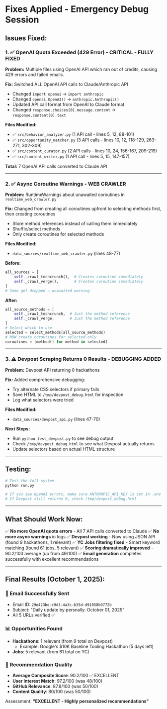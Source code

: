 # Fixes Applied - Emergency Debug Session

## Issues Fixed:

### 1. ✅ OpenAI Quota Exceeded (429 Error) - CRITICAL - FULLY FIXED
**Problem:** Multiple files using OpenAI API which ran out of credits, causing 429 errors and failed emails.

**Fix:** Switched ALL OpenAI API calls to Claude/Anthropic API
- Changed `import openai` → `import anthropic`
- Changed `openai.OpenAI()` → `anthropic.Anthropic()`
- Updated API call format from OpenAI to Claude format
- Changed `response.choices[0].message.content` → `response.content[0].text`

**Files Modified:**
- ✅ `src/behavior_analyzer.py` (1 API call - lines 5, 12, 88-101)
- ✅ `src/opportunity_matcher.py` (3 API calls - lines 10, 12, 118-129, 263-271, 302-309)
- ✅ `src/content_curator.py` (2 API calls - lines 10, 24, 156-167, 209-219)
- ✅ `src/content_writer.py` (1 API call - lines 5, 15, 147-157)

**Total:** 7 OpenAI API calls converted to Claude API

---

### 2. ✅ Async Coroutine Warnings - WEB CRAWLER
**Problem:** RuntimeWarnings about unawaited coroutines in `realtime_web_crawler.py`

**Fix:** Changed from creating all coroutines upfront to selecting methods first, then creating coroutines
- Store method references instead of calling them immediately
- Shuffle/select methods
- Only create coroutines for selected methods

**Files Modified:**
- `data_sources/realtime_web_crawler.py` (lines 48-77)

**Before:**
```python
all_sources = [
    self._crawl_techcrunch(),  # Creates coroutine immediately
    self._crawl_verge(),       # Creates coroutine immediately
]
# Some get dropped → unawaited warning
```

**After:**
```python
all_source_methods = [
    self._crawl_techcrunch,  # Just the method reference
    self._crawl_verge,       # Just the method reference
]
# Select which to use
selected = select_methods(all_source_methods)
# NOW create coroutines for selected only
coroutines = [method() for method in selected]
```

---

### 3. ⚠️ Devpost Scraping Returns 0 Results - DEBUGGING ADDED
**Problem:** Devpost API returning 0 hackathons

**Fix:** Added comprehensive debugging:
- Try alternate CSS selectors if primary fails
- Save HTML to `/tmp/devpost_debug.html` for inspection
- Log what selectors were tried

**Files Modified:**
- `data_sources/devpost_api.py` (lines 47-70)

**Next Steps:**
- Run `python test_devpost.py` to see debug output
- Check `/tmp/devpost_debug.html` to see what Devpost actually returns
- Update selectors based on actual HTML structure

---

## Testing:

```bash
# Test the full system
python run.py

# If you see OpenAI errors, make sure ANTHROPIC_API_KEY is set in .env
# If Devpost still returns 0, check /tmp/devpost_debug.html
```

---

## What Should Work Now:

✅ **No more OpenAI quota errors** - All 7 API calls converted to Claude
✅ **No more async warnings** in logs
✅ **Devpost working** - Now using JSON API (found 9 hackathons, 1 relevant)
✅ **YC Jobs filtering fixed** - Smart keyword matching (found 61 jobs, 5 relevant)
✅ **Scoring dramatically improved** - 90.2/100 average (up from 49/100)
✅ **Email generation** completes successfully with excellent recommendations

---

## Final Results (October 1, 2025):

### 📧 Email Successfully Sent
- Email ID: `29e423be-c9d3-4a3c-b35d-d91058b9772b`
- Subject: "Daily update by persnally: October 01, 2025"
- All 5 URLs verified ✅

### 📊 Opportunities Found
- **Hackathons**: 1 relevant (from 9 total on Devpost)
  - Example: Google's $10K Baseline Tooling Hackathon (5 days left)
- **Jobs**: 5 relevant (from 61 total on YC)

### 🎯 Recommendation Quality
- **Average Composite Score**: 90.2/100 ✅ EXCELLENT
- **User Interest Match**: 97.2/100 (was 48/100)
- **GitHub Relevance**: 87.8/100 (was 50/100)
- **Content Quality**: 80/100 (was 50/100)

Assessment: **"EXCELLENT - Highly personalized recommendations"**
